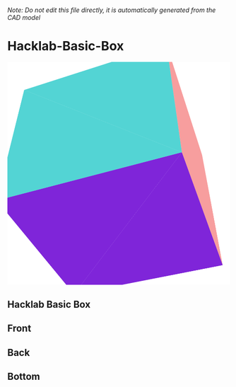###### Note: Do not edit this file directly, it is automatically generated from the CAD model

# Hacklab-Basic-Box

![](/project.svg)

## Hacklab Basic Box


## Front


## Back


## Bottom


